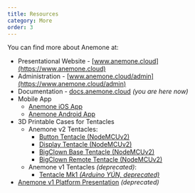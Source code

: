 ```yaml
---
title: Resources
category: More
order: 3
---
```


You can find more about Anemone at:

* Presentational Website - [www.anemone.cloud](https://www.anemone.cloud)
* Administration - [www.anemone.cloud/admin](https://www.anemone.cloud/admin)
* Documentation - [docs.anemone.cloud](https://docs.anemone.cloud) *(you are here now)*
* Mobile App
  * [Anemone iOS App](#)
  * [Anemone Android App](#)
* 3D Printable Cases for Tentacles
  * Anemone v2 Tentacles:
    * [Button Tentacle (NodeMCUv2)](#)
    * [Display Tentacle (NodeMCUv2)](#)
    * [BigClown Base Tentacle (NodeMCUv2)](#)
    * [BigClown Remote Tentacle (NodeMCUv2)](#)
  * Anemone v1 Tentacles *(deprecated)*:
    * [Tentacle Mk1 *(Arduino YÚN,  deprecated)*](https://www.thingiverse.com/thing:1815218)
* [Anemone v1 Platform Presentation](https://www.slideshare.net/nanos311/anemonecloud-open-platform-for-iot) *(deprecated)*
